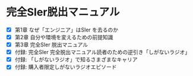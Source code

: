 # 完全SIer脱出マニュアル

- [x] 第1章 なぜ「エンジニア」はSIer を去るのか
- [x] 第2章 ⾃分や環境を変えるための前提知識
- [x] 第3章 完全SIer 脱出マニュアル
- [x] 付録: 完全SIer 完全脱出マニュアル読者のための逆引き「しがないラジオ」
- [x] 付録: 「しがないラジオ」で知るさまざまなキャリア
- [x] 付録: 購⼊者限定しがないラジオエピソード
